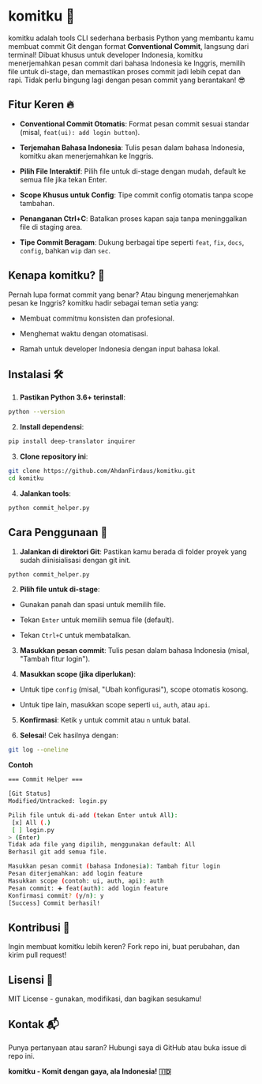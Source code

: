 # komitku 🚀

komitku adalah tools CLI sederhana berbasis Python yang membantu kamu membuat commit Git dengan format **Conventional Commit**, langsung dari terminal! Dibuat khusus untuk developer Indonesia, komitku menerjemahkan pesan commit dari bahasa Indonesia ke Inggris, memilih file untuk di-stage, dan memastikan proses commit jadi lebih cepat dan rapi. Tidak perlu bingung lagi dengan pesan commit yang berantakan! 😎

## Fitur Keren 🔥

- **Conventional Commit Otomatis**: Format pesan commit sesuai standar (misal, `feat(ui): add login button`).

- **Terjemahan Bahasa Indonesia**: Tulis pesan dalam bahasa Indonesia, komitku akan menerjemahkan ke Inggris.

- **Pilih File Interaktif**: Pilih file untuk di-stage dengan mudah, default ke semua file jika tekan Enter.

- **Scope Khusus untuk Config**: Tipe commit config otomatis tanpa scope tambahan.

- **Penanganan Ctrl+C**: Batalkan proses kapan saja tanpa meninggalkan file di staging area.

- **Tipe Commit Beragam**: Dukung berbagai tipe seperti `feat`, `fix`, `docs`, `config`, bahkan `wip` dan `sec`.

## Kenapa komitku? 🤔

Pernah lupa format commit yang benar? Atau bingung menerjemahkan pesan ke Inggris? komitku hadir sebagai teman setia yang:

- Membuat commitmu konsisten dan profesional.

- Menghemat waktu dengan otomatisasi.

- Ramah untuk developer Indonesia dengan input bahasa lokal.

## Instalasi 🛠️

1. **Pastikan Python 3.6+ terinstall**:
```sh
python --version
```

2. **Install dependensi**:
```sh
pip install deep-translator inquirer
```

3. **Clone repository ini**:
```sh
git clone https://github.com/AhdanFirdaus/komitku.git
cd komitku
```

4. **Jalankan tools**:
```sh
python commit_helper.py
```

## Cara Penggunaan 📖

1. **Jalankan di direktori Git**: Pastikan kamu berada di folder proyek yang sudah diinisialisasi dengan git init.
```sh
python commit_helper.py
```

2. **Pilih file untuk di-stage**:

- Gunakan panah dan spasi untuk memilih file.

- Tekan `Enter` untuk memilih semua file (default).

- Tekan `Ctrl+C` untuk membatalkan.

3. **Masukkan pesan commit**: Tulis pesan dalam bahasa Indonesia (misal, "Tambah fitur login").

4. **Masukkan scope (jika diperlukan)**:

- Untuk tipe `config` (misal, "Ubah konfigurasi"), scope otomatis kosong.

- Untuk tipe lain, masukkan scope seperti `ui`, `auth`, atau `api`.

5. **Konfirmasi**: Ketik `y` untuk commit atau `n` untuk batal.

6. **Selesai**! Cek hasilnya dengan:
```sh
git log --oneline
```
**Contoh**
```sh
=== Commit Helper ===

[Git Status]
Modified/Untracked: login.py

Pilih file untuk di-add (tekan Enter untuk All):
 [x] All (.)
 [ ] login.py
> (Enter)
Tidak ada file yang dipilih, menggunakan default: All
Berhasil git add semua file.

Masukkan pesan commit (bahasa Indonesia): Tambah fitur login
Pesan diterjemahkan: add login feature
Masukkan scope (contoh: ui, auth, api): auth
Pesan commit: ➕ feat(auth): add login feature
Konfirmasi commit? (y/n): y
[Success] Commit berhasil!
```

## Kontribusi 🤝

Ingin membuat komitku lebih keren? Fork repo ini, buat perubahan, dan kirim pull request!

## Lisensi 📜

MIT License - gunakan, modifikasi, dan bagikan sesukamu!

## Kontak 📬

Punya pertanyaan atau saran? Hubungi saya di GitHub atau buka issue di repo ini.

**komitku - Komit dengan gaya, ala Indonesia! 🇮🇩**